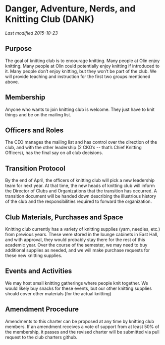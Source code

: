 # Danger, Adventure, Nerds, and Knitting Club (DANK)
*Last modified 2015-10-23*


## Purpose
The goal of knitting club is to encourage knitting. Many people at Olin enjoy knitting. Many people at Olin could potentially enjoy knitting if introduced to it. Many people don’t enjoy knitting, but they won’t be part of the club. We will provide teaching and instruction for the first two groups mentioned above. 

## Membership
Anyone who wants to join knitting club is welcome. They just have to knit things and be on the mailing list.

## Officers and Roles
The CEO manages the mailing list and has control over the direction of the club, and with the other leadership (2 CKO’s -- that’s Chief Knitting Officers), has the final say on all club decisions.

## Transition Protocol
By the end of April, the officers of knitting club will pick a new leadership team for next year. At that time, the new heads of knitting club will inform the Director of Clubs and Organizations that the transition has occurred. A transition document will be handed down describing the illustrious history of the club and the responsibilities required to forward the organization.

## Club Materials, Purchases and Space
Knitting club currently has a variety of knitting supplies (yarn, needles, etc.) from previous years. These were stored in the lounge cabinets in East Hall, and with approval, they would probably stay there for the rest of this academic year. Over the course of the semester, we may need to buy additional supplies as needed, and we will make purchase requests for these new knitting supplies.

## Events and Activities
We may host small knitting gatherings where people knit together. We would likely buy snacks for these events, but our other knitting supplies should cover other materials (for the actual knitting)

## Amendment Procedure
Amendments to this charter can be proposed at any time by knitting club members. If an amendment receives a vote of support from at least 50% of the membership, it passes and the revised charter will be submitted via pull request to the club charters github.

